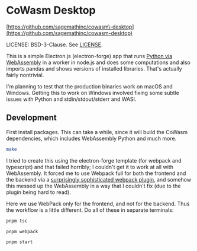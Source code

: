 # CoWasm Desktop

[https://github.com/sagemathinc/cowasm\-desktop](https://github.com/sagemathinc/cowasm-desktop)

LICENSE: BSD-3-Clause. See [LICENSE](../LICENSE).

This is a simple Electron.js \(electron\-forge\)
app that runs [Python via ﻿WebAssembly](https://cowasm.org) in a worker in node.js and does some computations and
also imports pandas and shows versions of installed libraries. That's actually fairly nontrivial.

I'm planning to test that the production binaries work on macOS and Windows. Getting this to work on Windows involved fixing some subtle issues with Python and stdin/stdout/stderr and WASI.

## Development

First install packages. This can take a while, since it will build the CoWasm dependencies, which includes WebAssembly Python and much more.

```sh
make
```

I tried to create this using the electron\-forge template \(for webpack and typescript\) and that failed horribly; I couldn't get it to work at all with WebAssembly. It forced me to use Webpack full for both the frontend and the backend via a [surprisingly sophisticated webpack plugin](https://github.com/electron/forge/tree/main/packages/plugin/webpack), and somehow this messed up the WebAssembly in a way that I couldn't fix (due to the plugin being hard to read).

Here we use WebPack only for the frontend, and not for the backend. Thus the workflow is a little different. Do all of these in separate terminals:

```sh
pnpm tsc
```

```sh
pnpm webpack
```

```sh
pnpm start
```

